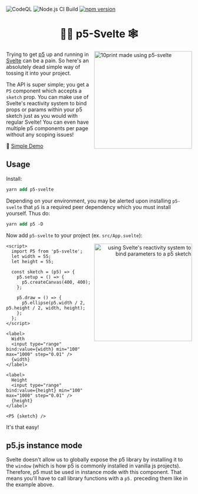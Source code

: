 ![CodeQL](https://github.com/tonyketcham/p5-svelte/workflows/CodeQL/badge.svg)
![Node.js CI Build](https://github.com/tonyketcham/p5-svelte/workflows/Node.js%20CI/badge.svg)
[![npm version](https://badge.fury.io/js/p5-svelte.svg)](https://badge.fury.io/js/p5-svelte)
<h1 align="center">🧙‍♂️ p5-Svelte 🕸</h1>
<div>
<p>
  <img align="right" src="https://res.cloudinary.com/practicaldev/image/fetch/s--5L4QI4B_--/c_limit%2Cf_auto%2Cfl_progressive%2Cq_66%2Cw_880/https://dev-to-uploads.s3.amazonaws.com/i/ozuet5qpew6t9rup6o4p.gif" alt="10print made using p5-svelte" width="265" height="265" />


Trying to get <a href="https://p5js.org/">p5</a> up and running in [Svelte](https://svelte.dev/) can be a pain. So here's an absolutely dead simple way of tossing it into your project.

The API is super simple; you get a <code>P5</code> component which accepts a <code>sketch</code> prop. You can make use of Svelte's reactivity system to bind props or params within your p5 sketch just as you would with regular Svelte! You can even have multiple p5 components per page without any scoping issues!

🌱 <a href="https://svelte.dev/repl/c5fd1d8347cd4e47afe0e519aedbb3a5?version=3.31.2" target="_blank">Simple Demo</a>
</p>
</div>


## Usage
Install:
```ps 
yarn add p5-svelte
```
Depending on your environment, you may be alerted upon installing `p5-svelte` that `p5` is a required peer dependency which you must install yourself. Thus do: 
```ps
yarn add p5 -D
```
Now add `p5-svelte` to your project (ex. `src/App.svelte`):
<div>
  <div align="right">
    <img align="right" src="https://dev-to-uploads.s3.amazonaws.com/i/ajyz894enhdgdvot441x.gif" alt="using Svelte's reactivity system to bind parameters to a p5 sketch" width="265" height="265" />
  </div>

```svelte
<script>
  import P5 from 'p5-svelte';
  let width = 55;
  let height = 55;

  const sketch = (p5) => {
    p5.setup = () => {
      p5.createCanvas(400, 400);
    };

    p5.draw = () => {
      p5.ellipse(p5.width / 2, p5.height / 2, width, height);
    };
  };
</script>

<label>
  Width
  <input type="range" bind:value={width} min="100" max="1000" step="0.01" />
  {width}
</label>

<label>
  Height
  <input type="range" bind:value={height} min="100" max="1000" step="0.01" />
  {height}
</label>

<P5 {sketch} />
```
</div>

It's that easy!

## p5.js instance mode
Svelte doesn't allow us to globally expose the p5 library by installing it to the `window` (which is how p5 is commonly installed in vanilla js projects). Therefore, p5 must be used in instance mode with this component. That means you'll have to call library functions with a `p5.` preceding them like in the example above.
